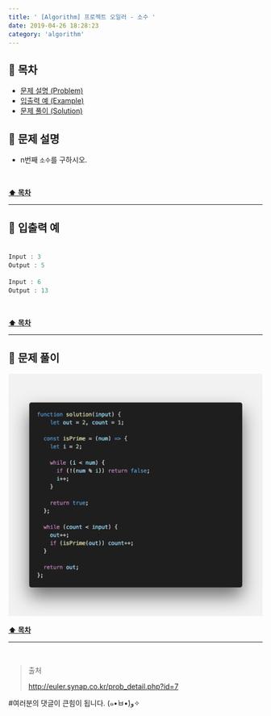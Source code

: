 ```yaml
---
title: ' [Algorithm] 프로젝트 오일러 - 소수 '
date: 2019-04-26 18:28:23
category: 'algorithm'
---
```


## **💎 목차**
  * [문제 설명 (Problem)](#-문제-설명)
  * [입출력 예 (Example)](#-입출력-예)
  * [문제 풀이 (Solution)](#-문제-풀이)

## **📕 문제 설명**

- n번째 `소수`를 구하시오.

<br />

**[⬆ 목차](#-목차)**

---

## **📙 입출력 예**

```js

Input : 3
Output : 5

Input : 6
Output : 13

```

<br />

**[⬆ 목차](#-목차)**

---

## **📘 문제 풀이**

![](../../../assets/algorithm/euler/euler.7.solution.png)
<br />

**[⬆ 목차](#-목차)**

---

<br />

> 출처
>
> <a href="http://euler.synap.co.kr/prob_detail.php?id=7" target="_blank">http://euler.synap.co.kr/prob_detail.php?id=7</a>

#여러분의 댓글이 큰힘이 됩니다. (๑•̀ㅂ•́)و✧
